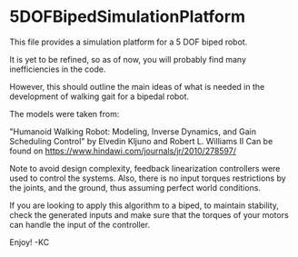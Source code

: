 # 5DOFBipedSimulationPlatform


This file provides a simulation platform for a 5 DOF biped robot. 

It is yet to be refined, so as of now, you will probably find many inefficiencies in the code.

However, this should outline the main ideas of what is needed in the development of walking gait for a bipedal robot.

The models were taken from: 

"Humanoid Walking Robot: Modeling, Inverse Dynamics, and Gain Scheduling Control" by Elvedin Kljuno and Robert L. Williams II
Can be found on https://www.hindawi.com/journals/jr/2010/278597/


Note to avoid design complexity, feedback linearization controllers were used to control the systems. Also, there is no
input torques restrictions by the joints, and the ground, thus assuming perfect world conditions. 

If you are looking to apply this algorithm to a biped, to maintain stability, check the generated inputs and make sure that the torques of your 
motors can handle the input of the controller.

Enjoy!
-KC

